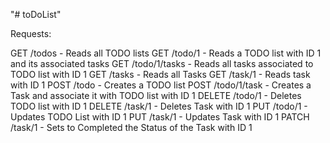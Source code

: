 "# toDoList" 

Requests: 

GET /todos - Reads all TODO lists
GET /todo/1 - Reads a TODO list with ID 1 and its associated tasks
GET /todo/1/tasks - Reads all tasks associated to TODO list with ID 1 
GET /tasks - Reads all Tasks
GET /task/1 - Reads task with ID 1 
POST /todo - Creates a TODO list
POST /todo/1/task - Creates a Task and associate it with TODO list with ID 1
DELETE /todo/1 - Deletes TODO list with ID 1
DELETE /task/1 - Deletes Task with ID 1
PUT /todo/1 - Updates TODO List with ID 1
PUT /task/1 - Updates Task with ID 1
PATCH /task/1 - Sets to Completed the Status of the Task with ID 1 

